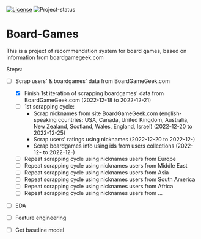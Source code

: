 [![License][badge-mit]][license]
![Project-status][status-active]

# Board-Games
This is a project of recommendation system for board games, based on information from boardgamegeek.com



Steps:

- [ ] Scrap users' & boardgames' data from BoardGameGeek.com
  - [x] Finish 1st iteration of scrapping boardgames' data from BoardGameGeek.com (2022-12-18 to 2022-12-21)
  - [ ] 1st scrapping cycle:
    - Scrap nicknames from site BoardGameGeek.com (english-speaking countries: USA, Canada, United Kingdom, Australia, New Zealand, Scotland, Wales, England, Israel) (2022-12-20 to 2022-12-25)
    - Scrap users' ratings using nicknames (2022-12-20 to 2022-12-)
    - Scrap boardgames info using ids from users collections (2022-12- to 2022-12-)
  - [ ] Repeat scrapping cycle using nicknames users from Europe
  - [ ] Repeat scrapping cycle using nicknames users from Middle East
  - [ ] Repeat scrapping cycle using nicknames users from Asia
  - [ ] Repeat scrapping cycle using nicknames users from South America
  - [ ] Repeat scrapping cycle using nicknames users from Africa
  - [ ] Repeat scrapping cycle using nicknames users from ...
- [ ] EDA
- [ ] Feature engineering
- [ ] Get baseline model



[status-active]: https://img.shields.io/badge/project%20status-active-brightgreen?style=for-the-badge&logo=appveyor.svg
[status-on-hold]: https://img.shields.io/badge/project%20status-on%20hold-yellow?style=for-the-badge&logo=appveyor.svg
[status-completed]: https://img.shields.io/badge/project%20status-completed-blueviolet?style=for-the-badge&logo=appveyor.svg
[status-cancelled]: https://img.shields.io/badge/project%20status-cancelled-red?style=for-the-badge&logo=appveyor.svg
[badge-mit]: https://img.shields.io/badge/License-MIT-blue?style=for-the-badge&logo=appveyor.svg
[license]: https://github.com/Fedorov-Nikita/Board-Games/blob/main/LICENSE.md

<!---

![Project-status][status-on-hold]
![Project-status][status-completed]
![Project-status][status-cancelled]

--->
